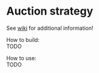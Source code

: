 # Auction strategy

See [wiki](https://github.com/123a6bcw/auctionstrategy/wiki) for additional information!

How to build:  
TODO  

How to use:  
TODO  
